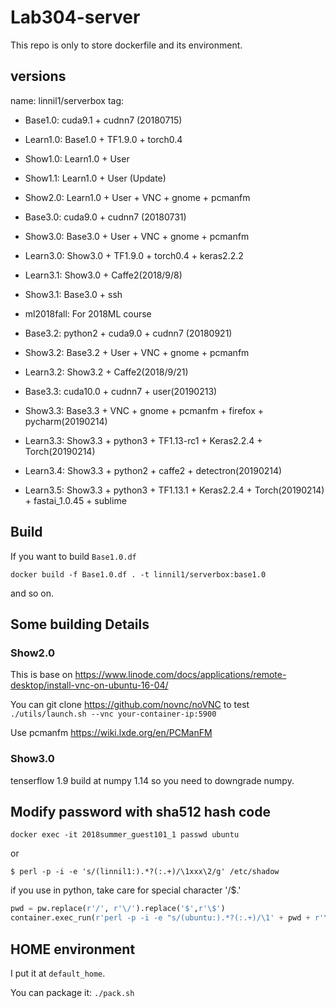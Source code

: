 # Lab304-server

This repo is only to store dockerfile and its environment.

## versions
name: linnil1/serverbox
tag:
* Base1.0: cuda9.1 + cudnn7 (20180715)
* Learn1.0: Base1.0 + TF1.9.0 + torch0.4
* Show1.0: Learn1.0 + User
* Show1.1: Learn1.0 + User (Update)
* Show2.0: Learn1.0 + User + VNC + gnome + pcmanfm

* Base3.0: cuda9.0  + cudnn7 (20180731)
* Show3.0: Base3.0 + User + VNC + gnome + pcmanfm
* Learn3.0: Show3.0 + TF1.9.0 + torch0.4 + keras2.2.2
* Learn3.1: Show3.0 + Caffe2(2018/9/8) 
* Show3.1: Base3.0 + ssh
* ml2018fall: For 2018ML course
* Base3.2: python2 + cuda9.0  + cudnn7 (20180921)
* Show3.2: Base3.2 + User + VNC + gnome + pcmanfm
* Learn3.2: Show3.2 + Caffe2(2018/9/21)

* Base3.3: cuda10.0 + cudnn7 + user(20190213)
* Show3.3: Base3.3 + VNC + gnome + pcmanfm + firefox + pycharm(20190214)
* Learn3.3: Show3.3 + python3 + TF1.13-rc1 + Keras2.2.4 + Torch(20190214)
* Learn3.4: Show3.3 + python2 + caffe2 + detectron(20190214)
* Learn3.5: Show3.3 + python3 + TF1.13.1 + Keras2.2.4 + Torch(20190214) + fastai_1.0.45 + sublime

## Build

If you want to build `Base1.0.df`

`docker build -f Base1.0.df . -t linnil1/serverbox:base1.0`

and so on.

## Some building Details

### Show2.0
This is base on https://www.linode.com/docs/applications/remote-desktop/install-vnc-on-ubuntu-16-04/

You can git clone https://github.com/novnc/noVNC to test
`./utils/launch.sh --vnc your-container-ip:5900`

Use pcmanfm
https://wiki.lxde.org/en/PCManFM


### Show3.0
tenserflow 1.9 build at numpy 1.14
so you need to downgrade numpy.


## Modify password with sha512 hash code
`docker exec -it 2018summer_guest101_1 passwd ubuntu`

or

`$ perl -p -i -e 's/(linnil1:).*?(:.+)/\1xxx\2/g' /etc/shadow`

if you use in python, take care for special character '/$.'

``` python
pwd = pw.replace(r'/', r'\/').replace('$',r'\$')                                                                                                                   
container.exec_run(r'perl -p -i -e "s/(ubuntu:).*?(:.+)/\1' + pwd + r'\2/g" /etc/shadow')
```

## HOME environment
I put it at `default_home`.

You can package it:
`./pack.sh`

